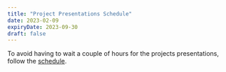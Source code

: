 ```yaml
---
title: "Project Presentations Schedule"
date: 2023-02-09
expiryDate: 2023-09-30
draft: false
---
```


To avoid having to wait a couple of hours for the projects presentations, follow
the [schedule](https://docs.google.com/spreadsheets/d/1r-Mkig8_nQbSRikPT_9CHg7W4k5pT0__zHiYfw210S8/).
